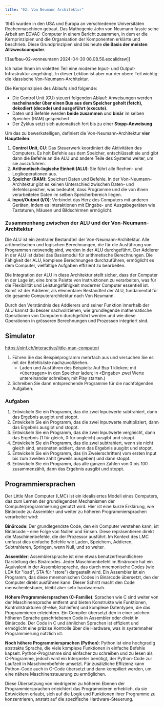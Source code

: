 ```yaml
---
title: "02: Von Neumann Architektur"
---
```

1945 wurden in den USA und Europa an verschiedenen Universitäten Rechenmaschinen gebaut. Das Mathegenie John von Neumann fasste seine Arbeit am EDVAC-Computer in einem Bericht zusammen, in dem er die Kernprinzipien und die Organisation der Komponenten erklärte und beschrieb. Diese Grundprinzipien sind bis heute **die Basis der meisten Allzweckcomputer**.

![[aufbau-02-vonneumann 2024-04-30 08.08.56.excalidraw]]

Ich habe Ihnen im violetten Teil eine moderne Input- und Output-Infrastruktur angehängt. In dieser Lektion ist aber nur der obere Teil wichtig: die klassische Von-Neumann-Architektur.

Die Kernprinzipien des Ablaufs sind folgende:
- Die Control Unit (CU) steuert folgenden Ablauf: Anweisungen werden **nacheinander über einen Bus aus dem Speicher geholt (fetch), dekodiert (decode) und ausgeführt (execute)**.
- Daten und Befehle werden **beide zusammen** und **binär** im selben Speicher (RAM) gespeichert
- Der Zyklus setzt sich automatisch fort bis zu einer **Stopp-Anweisung**

Um das zu bewerkstelligen, definiert die Von-Neumann-Architektur **vier Hauptteilen**:
1. **Control Unit, CU**: Das Steuerwerk koordiniert die Aktivitäten des Computers. Es holt Befehle aus dem Speicher, entschlüsselt sie und gibt dann die Befehle an die ALU und andere Teile des Systems weiter, um sie auszuführen.
2. **Arithmetisch-logische Einheit (ALU)**: Sie führt alle Rechen- und Logikoperationen aus. 
3. **Speicher (RAM)**: Speichert Daten und Befehle. In der Von-Neumann-Architektur gibt es keinen Unterschied zwischen Daten- und Befehlsspeicher, was bedeutet, dass Programme und die von ihnen verarbeiteten Daten im selben Speicherbereich liegen.
4. **Input/Output (I/O)**: Verbindet das Herz des Computers mit anderen Geräten, indem es Interaktionen mit Eingabe- und Ausgabegeräten wie Tastaturen, Mäusen und Bildschirmen ermöglicht.

### Zusammenhang zwischen der ALU und der Von-Neumann-Architektur

Die ALU ist ein zentraler Bestandteil der Von-Neumann-Architektur. Alle arithmetischen und logischen Berechnungen, die für die Ausführung von Programmen notwendig sind, werden in der ALU durchgeführt. Der Addierer in der ALU ist dabei das Basismodul für arithmetische Berechnungen. Die Fähigkeit der ALU, komplexe Berechnungen durchzuführen, ermöglicht es dem Computer, vielfältige Aufgaben effizient zu bearbeiten.

Die Integration der ALU in diese Architektur stellt sicher, dass der Computer in der Lage ist, eine breite Palette von Instruktionen zu verarbeiten, was für die Flexibilität und Leistungsfähigkeit moderner Computer essentiell ist. Somit ist der Addierer, als elementarer Bestandteil der ALU, fundamental für die gesamte Computerarchitektur nach Von Neumann.

Durch den Verständnis des Addierers und seiner Funktion innerhalb der ALU kannst du besser nachvollziehen, wie grundlegende mathematische Operationen von Computern durchgeführt werden und wie diese Operationen in grösseren Berechnungen und Prozessen integriert sind.


## Simulator
https://oinf.ch/interactive/little-man-computer/

1. Führen Sie das Beispielprogramm mehrfach aus und versuchen Sie es mit der Befehlsliste nachzuvollziehen.
	- Laden und Ausführen des Beispiels: Auf Bsp 1 klicken; mit «übertragen» in den Speicher laden; in «Eingabe» zwei Werte untereinander schreiben; mit Play starten.) 
2. Schreiben Sie dann entsprechende Programme für die nachfolgenden Aufgaben.

### Aufgaben
1. Entwickeln Sie ein Programm, das die zwei Inputwerte subtrahiert, dann das Ergebnis ausgibt und stoppt. 
2. Entwickeln Sie ein Programm, das die zwei Inputwerte multipliziert, dann das Ergebnis ausgibt und stoppt. 
3. Entwickeln Sie ein Programm, das die zwei Inputwerte vergleicht, dann das Ergebnis (1 für gleich, 0 für ungleich) ausgibt und stoppt. 
4. Entwickeln Sie ein Programm, das die zwei subtrahiert, wenn sie nicht gleich sind, ansonsten addiert, dann das Ergebnis ausgibt und stoppt. 
5. Entwickeln Sie ein Programm, das (in Zweierschritten) vom ersten Input bis zum zweiten zählt (jeweils ausgeben) und dann stoppt. 
6. Entwickeln Sie ein Programm, das alle ganzen Zahlen von 0 bis 100 zusammenzählt, dann das Ergebnis ausgibt und stoppt.

## Programmiersprachen

Der Little Man Computer (LMC) ist ein idealisiertes Modell eines Computers, das zum Lernen der grundlegenden Mechanismen der Computerprogrammierung genutzt wird. Hier ist eine kurze Erklärung, wie Binärcode zu Assembler und weiter zu höheren Programmiersprachen verarbeitet wird:

**Binärcode**: Der grundlegendste Code, den ein Computer verstehen kann, ist Binärcode – eine Folge von Nullen und Einsen. Diese repräsentieren direkt die Maschinenbefehle, die der Prozessor ausführt. Im Kontext des LMC umfasst dies einfache Befehle wie Laden, Speichern, Addieren, Subtrahieren, Springen, wenn Null, und so weiter.

**Assembler**: Assemblersprache ist eine etwas benutzerfreundlichere Darstellung des Binärcodes. Jeder Maschinenbefehl im Binärcode hat ein Äquivalent in der Assemblersprache, das durch mnemonische Codes (wie LDA für "load", STA für "store") dargestellt wird. Ein Assembler ist ein Programm, das diese mnemonischen Codes in Binärcode übersetzt, den der Computer direkt ausführen kann. Dieser Schritt macht den Code menschenlesbarer, bleibt aber sehr hardwarenah.

**Höhere Programmiersprachen (C-Familie)**: Sprachen wie C sind weiter von der Maschinensprache entfernt und bieten Konstrukte wie Funktionen, Kontrollstrukturen (if-else, Schleifen) und komplexe Datentypen, die das Programmieren erleichtern. Ein Compiler übersetzt den in einer solchen höheren Sprache geschriebenen Code in Assembler oder direkt in Binärcode. Der Code in C und ähnlichen Sprachen ist effizient und ermöglicht eine präzise Kontrolle über die Hardware, was in systemnaher Programmierung nützlich ist.

**Noch höhere Programmiersprachen (Python)**: Python ist eine hochgradig abstrakte Sprache, die viele komplexe Funktionen in einfache Befehle kapselt. Python-Programme sind einfacher zu schreiben und zu lesen als C-Programme, jedoch wird ein Interpreter benötigt, der Python-Code zur Laufzeit in Maschinenbefehle umsetzt. Für zusätzliche Effizienz kann Python-Code auch in C-Code übersetzt und dann kompiliert werden, um eine nähere Maschinensteuerung zu ermöglichen.

Diese Übersetzung von niedrigeren zu höheren Ebenen der Programmiersprachen erleichtert das Programmieren erheblich, da sie Entwicklern erlaubt, sich auf die Logik und Funktionen ihrer Programme zu konzentrieren, anstatt auf die spezifische Hardware-Steuerung.